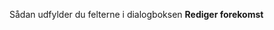 <!-- markdownlint-disable-file MD041 -->
Sådan udfylder du felterne i dialogboksen **Rediger forekomst**
